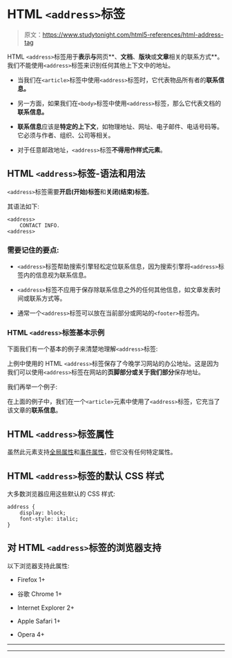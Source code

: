 # HTML `<address>`标签

> 原文：<https://www.studytonight.com/html5-references/html-address-tag>

HTML `<address>`标签用于**表示与**网页**、**文档**、**版块**或**文章**相关的联系方式**。我们不能使用`<address>`标签来识别任何其他上下文中的地址。

*   当我们在`<article>`标签中使用`<address>`标签时，它代表物品所有者的**联系信息。**

*   另一方面，如果我们在`<body>`标签中使用`<address>`标签，那么它代表文档的**联系信息。**

*   **联系信息**应该是**特定的上下文**，如物理地址、网址、电子邮件、电话号码等。它必须与作者、组织、公司等相关。

*   对于任意邮政地址，`<address>`标签**不得用作样式元素**。

## HTML `<address>`标签-语法和用法

`<address>`标签需要**开启(开始)标签**和**关闭(结束)标签**。

其语法如下:

```
<address>
    CONTACT INFO.
<address>
```

### 需要记住的要点:

*   `<address>`标签帮助搜索引擎轻松定位联系信息，因为搜索引擎将`<address>`标签内的信息视为联系信息。

*   `<address>`标签不应用于保存除联系信息之外的任何其他信息，如文章发表时间或联系方式等。

*   通常一个`<address>`标签可以放在当前部分或网站的`<footer>`标签内。

### HTML `<address>`标签基本示例

下面我们有一个基本的例子来清楚地理解`<address>`标签:

上例中使用的 HTML `<address>`标签保存了今晚学习网站的办公地址。这是因为我们可以使用`<address>`标签在网站的**页脚部分或关于我们部分**保存地址。

我们再举一个例子:

在上面的例子中，我们在一个`<article>`元素中使用了`<address>`标签，它充当了该文章的**联系信息**。

## HTML `<address>`标签属性

虽然此元素支持[全局属性](https://www.studytonight.com/html5-references/html-global-attributes)和[事件属性](https://www.studytonight.com/html5-references/html-event-attributes)，但它没有任何特定属性。

## HTML `<address>`标签的默认 CSS 样式

大多数浏览器应用这些默认的 CSS 样式:

```
address {
    display: block;
    font-style: italic;
}
```

## 对 HTML `<address>`标签的浏览器支持

以下浏览器支持此属性:

*   Firefox 1+

*   谷歌 Chrome 1+

*   Internet Explorer 2+

*   Apple Safari 1+

*   Opera 4+

* * *

* * *